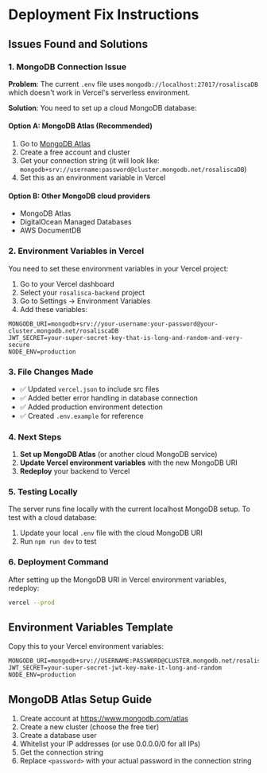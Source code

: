 # Deployment Fix Instructions

## Issues Found and Solutions

### 1. MongoDB Connection Issue
**Problem**: The current `.env` file uses `mongodb://localhost:27017/rosaliscaDB` which doesn't work in Vercel's serverless environment.

**Solution**: You need to set up a cloud MongoDB database:

#### Option A: MongoDB Atlas (Recommended)
1. Go to [MongoDB Atlas](https://www.mongodb.com/atlas)
2. Create a free account and cluster
3. Get your connection string (it will look like: `mongodb+srv://username:password@cluster.mongodb.net/rosaliscaDB`)
4. Set this as an environment variable in Vercel

#### Option B: Other MongoDB cloud providers
- MongoDB Atlas
- DigitalOcean Managed Databases
- AWS DocumentDB

### 2. Environment Variables in Vercel
You need to set these environment variables in your Vercel project:

1. Go to your Vercel dashboard
2. Select your `rosalisca-backend` project
3. Go to Settings → Environment Variables
4. Add these variables:

```
MONGODB_URI=mongodb+srv://your-username:your-password@your-cluster.mongodb.net/rosaliscaDB
JWT_SECRET=your-super-secret-key-that-is-long-and-random-and-very-secure
NODE_ENV=production
```

### 3. File Changes Made
- ✅ Updated `vercel.json` to include src files
- ✅ Added better error handling in database connection
- ✅ Added production environment detection
- ✅ Created `.env.example` for reference

### 4. Next Steps
1. **Set up MongoDB Atlas** (or another cloud MongoDB service)
2. **Update Vercel environment variables** with the new MongoDB URI
3. **Redeploy** your backend to Vercel

### 5. Testing Locally
The server runs fine locally with the current localhost MongoDB setup. To test with a cloud database:
1. Update your local `.env` file with the cloud MongoDB URI
2. Run `npm run dev` to test

### 6. Deployment Command
After setting up the MongoDB URI in Vercel environment variables, redeploy:
```bash
vercel --prod
```

## Environment Variables Template
Copy this to your Vercel environment variables:

```
MONGODB_URI=mongodb+srv://USERNAME:PASSWORD@CLUSTER.mongodb.net/rosaliscaDB
JWT_SECRET=your-super-secret-jwt-key-make-it-long-and-random
NODE_ENV=production
```

## MongoDB Atlas Setup Guide
1. Create account at https://www.mongodb.com/atlas
2. Create a new cluster (choose the free tier)
3. Create a database user
4. Whitelist your IP addresses (or use 0.0.0.0/0 for all IPs)
5. Get the connection string
6. Replace `<password>` with your actual password in the connection string
